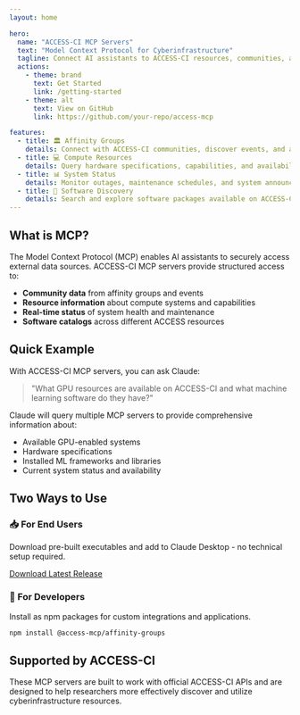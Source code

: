 ```yaml
---
layout: home

hero:
  name: "ACCESS-CI MCP Servers"
  text: "Model Context Protocol for Cyberinfrastructure"
  tagline: Connect AI assistants to ACCESS-CI resources, communities, and data
  actions:
    - theme: brand
      text: Get Started
      link: /getting-started
    - theme: alt
      text: View on GitHub
      link: https://github.com/your-repo/access-mcp

features:
  - title: 🏛️ Affinity Groups
    details: Connect with ACCESS-CI communities, discover events, and access knowledge base resources
  - title: 💻 Compute Resources
    details: Query hardware specifications, capabilities, and availability across ACCESS resources
  - title: 📊 System Status
    details: Monitor outages, maintenance schedules, and system announcements in real-time
  - title: 🔧 Software Discovery
    details: Search and explore software packages available on ACCESS-CI resources
---
```


## What is MCP?

The Model Context Protocol (MCP) enables AI assistants to securely access external data sources. ACCESS-CI MCP servers provide structured access to:

- **Community data** from affinity groups and events
- **Resource information** about compute systems and capabilities  
- **Real-time status** of system health and maintenance
- **Software catalogs** across different ACCESS resources

## Quick Example

With ACCESS-CI MCP servers, you can ask Claude:

> "What GPU resources are available on ACCESS-CI and what machine learning software do they have?"

Claude will query multiple MCP servers to provide comprehensive information about:
- Available GPU-enabled systems
- Hardware specifications 
- Installed ML frameworks and libraries
- Current system status and availability

## Two Ways to Use

### 📥 For End Users
Download pre-built executables and add to Claude Desktop - no technical setup required.

[Download Latest Release](https://github.com/your-repo/releases)

### 🔧 For Developers  
Install as npm packages for custom integrations and applications.

```bash
npm install @access-mcp/affinity-groups
```

## Supported by ACCESS-CI

These MCP servers are built to work with official ACCESS-CI APIs and are designed to help researchers more effectively discover and utilize cyberinfrastructure resources.